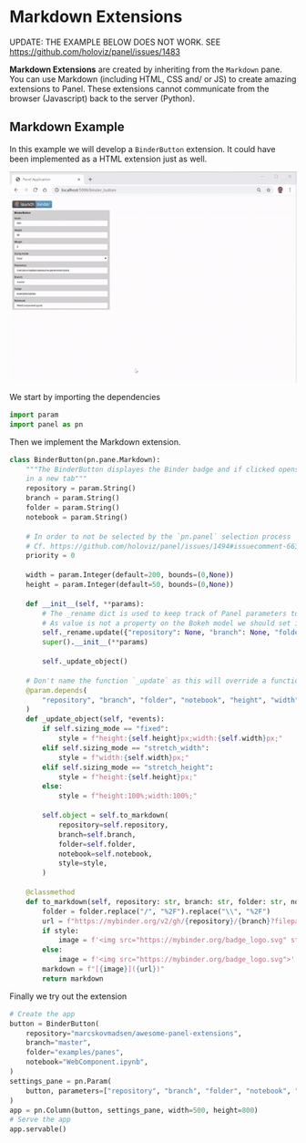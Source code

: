 # Markdown Extensions

UPDATE: THE EXAMPLE BELOW DOES NOT WORK. SEE https://github.com/holoviz/panel/issues/1483

**Markdown Extensions** are created by inheriting from the `Markdown` pane. You can use Markdown (including HTML, CSS and/ or JS) to create amazing extensions to Panel. These extensions cannot communicate from the browser (Javascript) back to the server (Python).

## Markdown Example

In this example we will develop a `BinderButton` extension. It could have been implemented as a HTML extension just as well.

[![Binder Button](binder-button.gif)](https://github.com/MarcSkovMadsen/awesome-panel-extensions/blob/master/examples/guide/binder_button.py)

We start by importing the dependencies

```Python
import param
import panel as pn
```

Then we implement the Markdown extension.

```python
class BinderButton(pn.pane.Markdown):
    """The BinderButton displayes the Binder badge and if clicked opens the Notebook on Binder
    in a new tab"""
    repository = param.String()
    branch = param.String()
    folder = param.String()
    notebook = param.String()

    # In order to not be selected by the `pn.panel` selection process
    # Cf. https://github.com/holoviz/panel/issues/1494#issuecomment-663219654
    priority = 0

    width = param.Integer(default=200, bounds=(0,None))
    height = param.Integer(default=50, bounds=(0,None))

    def __init__(self, **params):
        # The _rename dict is used to keep track of Panel parameters to sync to Bokeh properties.
        # As value is not a property on the Bokeh model we should set it to None
        self._rename.update({"repository": None, "branch": None, "folder": None, "notebook": None})
        super().__init__(**params)

        self._update_object()

    # Don't name the function `_update` as this will override a function in the parent class
    @param.depends(
        "repository", "branch", "folder", "notebook", "height", "width", "sizing_mode", watch=True
    )
    def _update_object(self, *events):
        if self.sizing_mode == "fixed":
            style = f"height:{self.height}px;width:{self.width}px;"
        elif self.sizing_mode == "stretch_width":
            style = f"width:{self.width}px;"
        elif self.sizing_mode == "stretch_height":
            style = f"height:{self.height}px;"
        else:
            style = f"height:100%;width:100%;"

        self.object = self.to_markdown(
            repository=self.repository,
            branch=self.branch,
            folder=self.folder,
            notebook=self.notebook,
            style=style,
        )

    @classmethod
    def to_markdown(self, repository: str, branch: str, folder: str, notebook: str, style: str = None):
        folder = folder.replace("/", "%2F").replace("\\", "%2F")
        url = f"https://mybinder.org/v2/gh/{repository}/{branch}?filepath={folder}%2F{notebook}"
        if style:
            image = f'<img src="https://mybinder.org/badge_logo.svg" style="{style}">'
        else:
            image = f'<img src="https://mybinder.org/badge_logo.svg">'
        markdown = f"[{image}]({url})"
        return markdown
```

Finally we try out the extension

```Python
# Create the app
button = BinderButton(
    repository="marcskovmadsen/awesome-panel-extensions",
    branch="master",
    folder="examples/panes",
    notebook="WebComponent.ipynb",
)
settings_pane = pn.Param(
    button, parameters=["repository", "branch", "folder", "notebook", "height", "width", "sizing_mode", "margin"], background="lightgray", sizing_mode="stretch_width"
)
app = pn.Column(button, settings_pane, width=500, height=800)
# Serve the app
app.servable()
```